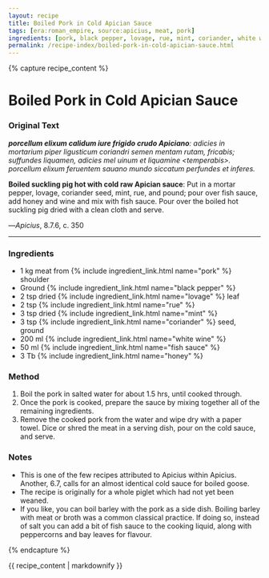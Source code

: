 ```yaml
---
layout: recipe
title: Boiled Pork in Cold Apician Sauce
tags: [era:roman_empire, source:apicius, meat, pork]
ingredients: [pork, black pepper, lovage, rue, mint, coriander, white wine, fish sauce, honey]
permalink: /recipe-index/boiled-pork-in-cold-apician-sauce.html
---
```


{% capture recipe_content %}
# Boiled Pork in Cold Apician Sauce

### Original Text
***porcellum elixum calidum iure frigido crudo Apiciano**: adicies in mortarium piper ligusticum coriandri semen mentam rutam, fricabis; suffundes liquamen, adicies mel uinum et liquamine \<temperabis\>. porcellum elixum feruentem sauano mundo siccatum perfundes et inferes.*

**Boiled suckling pig hot with cold raw Apician sauce**: Put in a mortar pepper, lovage, coriander seed, mint, rue, and pound; pour over fish sauce, add honey and wine and mix with fish sauce. Pour over the boiled hot suckling pig dried with a clean cloth and serve.

—*Apicius*, 8.7.6, c. 350

___

<!-- TODO: Add description paragraph about this dish and Apician sauces -->

### Ingredients
- 1 kg meat from {% include ingredient_link.html name="pork" %} shoulder
- Ground {% include ingredient_link.html name="black pepper" %}
- 2 tsp dried {% include ingredient_link.html name="lovage" %} leaf
- 2 tsp {% include ingredient_link.html name="rue" %}
- 3 tsp dried {% include ingredient_link.html name="mint" %}
- 3 tsp {% include ingredient_link.html name="coriander" %} seed, ground
- 200 ml {% include ingredient_link.html name="white wine" %}
- 50 ml {% include ingredient_link.html name="fish sauce" %}
- 3 Tb {% include ingredient_link.html name="honey" %}

### Method
1. Boil the pork in salted water for about 1.5 hrs, until cooked through.
2. Once the pork is cooked, prepare the sauce by mixing together all of the remaining ingredients.
3. Remove the cooked pork from the water and wipe dry with a paper towel. Dice or shred the meat in a serving dish, pour on the cold sauce, and serve.

### Notes
- This is one of the few recipes attributed to Apicius within Apicius. Another, 6.7, calls for an almost identical cold sauce for boiled goose.
- The recipe is originally for a whole piglet which had not yet been weaned.
- If you like, you can boil barley with the pork as a side dish. Boiling barley with meat or broth was a common classical practice. If doing so, instead of salt you can add a bit of fish sauce to the cooking liquid, along with peppercorns and bay leaves for flavour.

{% endcapture %}

{{ recipe_content | markdownify }}